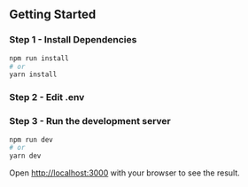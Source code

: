 ## Getting Started

### Step 1 - Install Dependencies

```bash
npm run install
# or
yarn install
```

### Step 2 - Edit .env

### Step 3 - Run the development server

```bash
npm run dev
# or
yarn dev
```

Open [http://localhost:3000](http://localhost:3000) with your browser to see the result.
